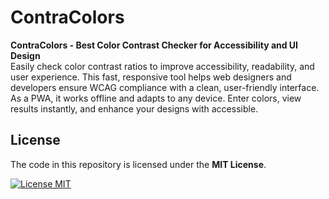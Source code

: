 # ContraColors

**ContraColors - Best Color Contrast Checker for Accessibility and UI Design**  
Easily check color contrast ratios to improve accessibility, readability, and user experience. This fast, responsive tool helps web designers and developers ensure WCAG compliance with a clean, user-friendly interface. As a PWA, it works offline and adapts to any device. Enter colors, view results instantly, and enhance your designs with accessible.

## License

The code in this repository is licensed under the **MIT License**.

[![License MIT](https://img.shields.io/badge/License-MIT-green.svg)](https://opensource.org/licenses/MIT)